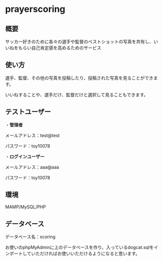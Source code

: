 # prayerscoring

## 概要

サッカー好きのために各々の選手や監督のベストショットの写真を共有し、いいねをもらい自己肯定感を高めるためのサービス

## 使い方

選手、監督、その他の写真を投稿したり、投稿された写真を見ることができます。

いいねすることや、選手だけ、監督だけと選択して見ることもできます。

## テストユーザー

・**管理者**

メールアドレス：test@test

パスワード：toy10078

・**ログインユーザー**

メールアドレス：aaa@aaa

パスワード：toy10078

## 環境

MAMP/MySQL/PHP

## データベース

データベース名：scoring

お使いのphpMyAdminに上のデータベースを作り、入っているdogcat.sqlをインポートしていただければお使いいただけるようになると思います。
